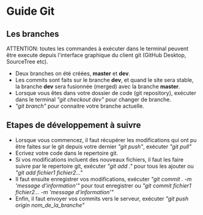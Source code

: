# Guide Git

## Les branches

ATTENTION: toutes les commandes à exécuter dans le terminal peuvent être execute depuis l'interface graphique du client git (GitHub Desktop, SourceTree etc).

- Deux branches on été créées, <b>master</b> et <b>dev</b>.
- Les commits sont faits sur le branche <b>dev</b>, et quand le site sera stable, la branche <b>dev</b> sera fusionnée (merged) avec la branche <b>master</b>.
- Lorsque vous êtes dans votre dossier de code (git repository), exécuter dans le terminal <i>"git checkout dev"</i> pour changer de branche.
- <i>"git branch"</i> pour connaitre votre branche actuelle.

## Etapes de développement à suivre

- Lorsque vous commencez, il faut récupérer les modifications qui ont pu être faites sur le git depuis votre dernier <i>"git push"</i>, exécuter <i>"git pull"</i>
- Ecrivez votre code dans le repertoire git.
- Si vos modifications incluent des nouveaux fichiers, il faut les faire suivre par le repertoire git, exécuter <i>"git add ."</i> pour tous les ajouter ou <i>"git add fichier1 fichier2..."</i>
- Il faut ensuite enregistrer vos modifications, exécuter <i>"git commit . -m 'message d'information'"</i> pour tout enregistrer ou <i>"git commit fichier1 fichier2... -m 'message d'information'"</i>
- Enfin, il faut envoyer vos commits vers le serveur, exécuter <i>"git push origin nom_de_la_branche"</i>
